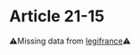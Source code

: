 # Article 21-15

⚠️Missing data from [legifrance](https://www.legifrance.gouv.fr/codes/article_lc/LEGIARTI000006419875)⚠️